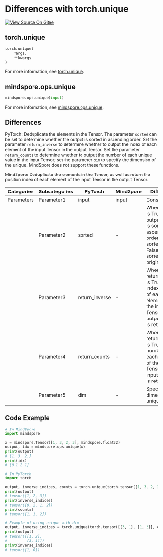 # Differences with torch.unique

[![View Source On Gitee](https://mindspore-website.obs.cn-north-4.myhuaweicloud.com/website-images/r2.3.0/resource/_static/logo_source_en.svg)](https://gitee.com/mindspore/docs/blob/r2.3.0/docs/mindspore/source_en/note/api_mapping/pytorch_diff/unique.md)

## torch.unique

```python
torch.unique(
    *args,
    **kwargs
)
```

For more information, see [torch.unique](https://pytorch.org/docs/1.8.1/generated/torch.unique.html#torch.unique).

## mindspore.ops.unique

```python
mindspore.ops.unique(input)
```

For more information, see [mindspore.ops.unique](https://mindspore.cn/docs/en/r2.3.0/api_python/ops/mindspore.ops.unique.html#mindspore.ops.unique).

## Differences

PyTorch: Deduplicate the elements in the Tensor. The parameter `sorted` can be set to determine whether the output is sorted in ascending order. Set the parameter `return_inverse` to determine whether to output the index of each element of the input Tensor in the output Tensor. Set the parameter `return_counts` to determine whether to output the number of each unique value in the input Tensor; set the parameter `dim` to specify the dimension of the unique. MindSpore does not support these functions.

MindSpore: Deduplicate the elements in the Tensor, as well as return the position index of each element of the input Tensor in the output Tensor.

| Categories | Subcategories |PyTorch | MindSpore | Difference |
| ---- | ----- | ------- | --------- | ------------- |
| Parameters | Parameter1 | input   | input | Consistent |
|  | Parameter2 | sorted | - | When sorted is True, the output Tensor is sorted in ascending order; when sorted is False, it is sorted in the original order |
|  | Parameter3 | return_inverse | - | When return_inverse is True, the index position of each element of the input Tensor in the output Tensor is returned |
|  | Parameter4 | return_counts | - | When return_counts is True, the number of each element of the output Tensor in the input Tensor is returned |
|  | Parameter5 | dim | - | Specify the dimension of unique |

## Code Example

```python
# In MindSpore
import mindspore

x = mindspore.Tensor([1, 3, 2, 3], mindspore.float32)
output, idx = mindspore.ops.unique(x)
print(output)
# [1. 3. 2.]
print(idx)
# [0 1 2 1]

# In PyTorch
import torch

output, inverse_indices, counts = torch.unique(torch.tensor([1, 3, 2, 3], dtype=torch.long), sorted=True, return_inverse=True, return_counts=True)
print(output)
# tensor([1, 2, 3])
print(inverse_indices)
# tensor([0, 2, 1, 2])
print(counts)
# tensor([1, 1, 2])

# Example of using unique with dim
output, inverse_indices = torch.unique(torch.tensor([[3, 1], [1, 2]], dtype=torch.long), sorted=True, return_inverse=True, dim=0)
print(output)
# tensor([[1, 2],
#         [3, 1]])
print(inverse_indices)
# tensor([1, 0])
```